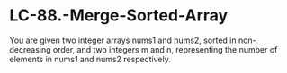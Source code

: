 # LC-88.-Merge-Sorted-Array
You are given two integer arrays nums1 and nums2, sorted in non-decreasing order, and two integers m and n, representing the number of elements in nums1 and nums2 respectively.

